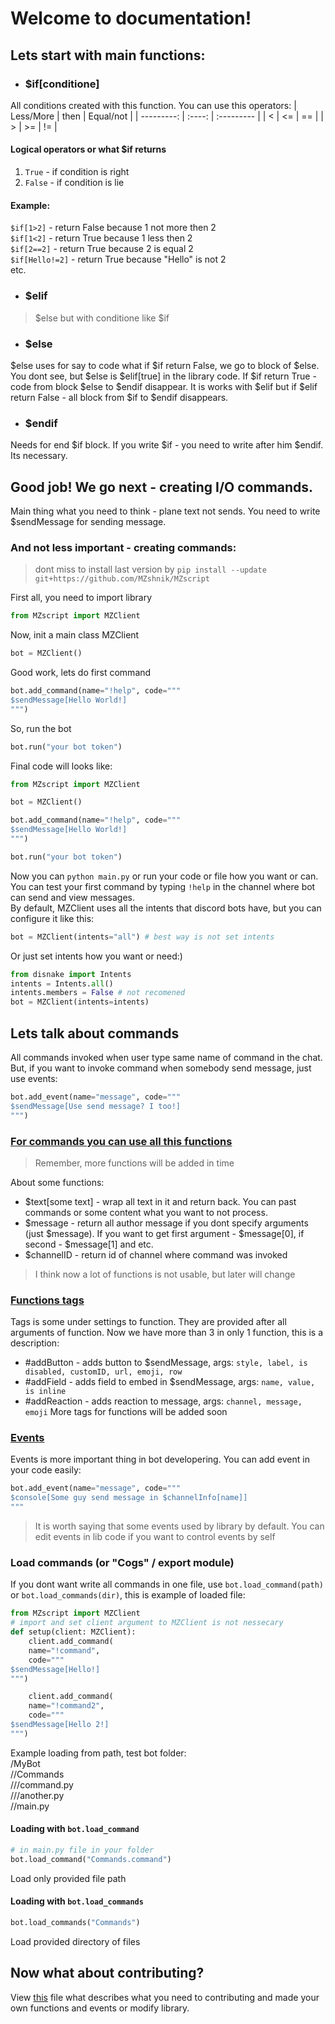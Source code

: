 # Welcome to documentation!
## Lets start with main functions:
- ### $if[conditione]
All conditions created with this function. You can use this operators:
| Less/More | then | Equal/not |
| ---------: | :----: | :--------- |
| <         | <=   | ==        |
| >         | >=   | !=        |
#### Logical operators or what $if returns
1. `True` - if condition is right
2. `False` - if condition is lie

#### Example:
`$if[1>2]` - return False because 1 not more then 2  
`$if[1<2]` - return True because 1 less then 2  
`$if[2==2]` - return True because 2 is equal 2  
`$if[Hello!=2]` - return True because "Hello" is not 2  
etc. 

- ### $elif
> $else but with conditione like $if
- ### $else
$else uses for say to code what if $if return False, we go to block of $else. You dont see, but $else is $elif[true] in the library code. If $if return True - code from block $else to $endif disappear. It is works with $elif but if $elif return False - all block from $if to $endif disappears. 
- ### $endif
Needs for end $if block. If you write $if - you need to write after him $endif. Its necessary.

## Good job! We go next - creating I/O commands.
Main thing what you need to think - plane text not sends. You need to write $sendMessage for sending message.
### And not less important - creating commands:
> dont miss to install last version by
> `pip install --update git+https://github.com/MZshnik/MZscript`  

First all, you need to import library
```py
from MZscript import MZClient
```
Now, init a main class MZClient
```py
bot = MZClient()
```
Good work, lets do first command
```py
bot.add_command(name="!help", code="""
$sendMessage[Hello World!]
""")
```
So, run the bot
```py
bot.run("your bot token")
```
Final code will looks like:
```py
from MZscript import MZClient

bot = MZClient()

bot.add_command(name="!help", code="""
$sendMessage[Hello World!]
""")

bot.run("your bot token")
```

Now you can `python main.py` or run your code or file how you want or can.  
You can test your first command by typing `!help` in the channel where bot can send and view messages.  
By default, MZClient uses all the intents that discord bots have, but you can configure it like this:
```py
bot = MZClient(intents="all") # best way is not set intents
```
Or just set intents how you want or need:)
```py
from disnake import Intents
intents = Intents.all()
intents.members = False # not recomened
bot = MZClient(intents=intents)
```
## Lets talk about commands
All commands invoked when user type same name of command in the chat. But, if you want to invoke command when somebody send message, just use events:
```py
bot.add_event(name="message", code="""
$sendMessage[Use send message? I too!]
""")
```
### [For commands you can use all this functions](/README.md?tab=readme-ov-file#list-of-all-functions)
> Remember, more functions will be added in time

About some functions:
- $text[some text] - wrap all text in it and return back. You can past commands or some content what you want to not process.
- $message - return all author message if you dont specify arguments (just $message). If you want to get first argument - $message[0], if second - $message[1] and etc.
- $channelID - return id of channel where command was invoked
> I think now a lot of functions is not usable, but later will change
### [Functions tags](/README.md?tab=readme-ov-file#list-of-functions-tags)
Tags is some under settings to function. They are provided after all arguments of function.
Now we have more than 3 in only 1 function, this is a description:
- #addButton - adds button to $sendMessage, args: `style, label, is disabled, customID, url, emoji, row`
- #addField - adds field to embed in $sendMessage, args: `name, value, is inline`
- #addReaction - adds reaction to message, args: `channel, message, emoji`
More tags for functions will be added soon
### [Events](/README.md?tab=readme-ov-file#list-of-events)
Events is more important thing in bot developering. You can add event in your code easily:
```py
bot.add_event(name="message", code="""
$console[Some guy send message in $channelInfo[name]]
"""
```
> It is worth saying that some events used by library by default. You can edit events in lib code if you want to control events by self
### Load commands (or "Cogs" / export module)
If you dont want write all commands in one file, use `bot.load_command(path)` or `bot.load_commands(dir)`, this is example of loaded file:
```py
from MZscript import MZClient
# import and set client argument to MZClient is not nessecary
def setup(client: MZClient):
    client.add_command(
    name="!command",
    code="""
$sendMessage[Hello!]
""")

    client.add_command(
    name="!command2",
    code="""
$sendMessage[Hello 2!]
""")
```
Example loading from path, test bot folder:  
/MyBot  
//Commands  
///command.py  
///another.py  
//main.py

#### Loading with `bot.load_command`
```py
# in main.py file in your folder
bot.load_command("Commands.command")
```
Load only provided file path
#### Loading with `bot.load_commands`
```py
bot.load_commands("Commands")
```
Load provided directory of files
## Now what about contributing?
View [this](/docs/CONTRIBUTING.md) file what describes what you need to contributing and made your own functions and events or modify library.